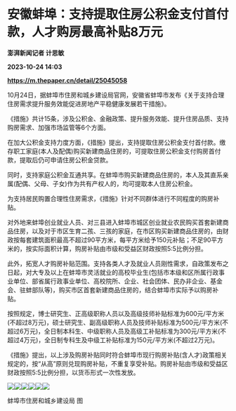 # 安徽蚌埠：支持提取住房公积金支付首付款，人才购房最高补贴8万元
**澎湃新闻记者 计思敏**

**2023-10-24 14:03**

**https://m.thepaper.cn/detail/25045058**

10月24日，据蚌埠市住房和城乡建设局官网，安徽省蚌埠市发布《关于支持合理住房需求提升服务效能促进房地产平稳健康发展若干措施》。

《措施》共计15条，涉及公积金、金融政策、提升服务效能、提升住房品质、支持购房需求、加强市场监管等6个方面。

在加大公积金支持力度方面，《措施》提出，支持提取住房公积金支付首付款。缴存职工家庭(本人及配偶)购买新建商品住房的，可提取住房公积金支付购房首付款，提取后仍可申请住房公积金贷款。

同时，支持家庭公积金互通共享。在蚌埠市购买新建商品住房的，本人及其直系亲属(配偶、父母、子女)作为共有产权人的，均可提取本人住房公积金。

为支持居民购置合理性住房需求，《措施》针对不同群体进行不同程度的购房补贴。

对外地来蚌埠创业就业人员、对三县进入蚌埠市城区创业就业农民购买首套新建商品住房，以及对于市区生育二孩、三孩的家庭，在市区购买新建商品住房的，由财政按每套建筑面积最高不超过90平方米，每平方米给予150元补贴；不足90平方米的，按实际面积计算，购房补贴由市级和受益区财政按照5:5比例分担。

此外，拓宽人才购房补贴范围。支持各类人才及就业人员刚性需求，自政策发布之日起，对大专及以上在蚌埠市灵活就业的高校毕业生(包括市本级和区所属行政事业单位、部省属行政事业单位、高校院所、企业、社会团体、民办非企业、基金会、驻蚌部队等)，购买市区首套新建商品住房的，结合蚌埠市实际予以购房补贴。

按照规定，博士研究生、正高级职称人员以及高级技师补贴标准为600元/平方米(不超过8万元)，硕士研究生、副高级职称人员及技师补贴标准为500元/平方米(不超过6万元)，全日制本科生、中级职称人员及高级工补贴标准为300元/平方米(不超过4万元)，全日制专科生及中级工补贴标准为150元/平方米(不超过2万元)。

《措施》提出，以上涉及购房补贴同时符合蚌埠市现行购房补贴(含人才)政策相关规定的，按“从高”原则兑现购房补贴，不重复享受补贴。购房补贴由市级和受益区财政按照5:5比例分担，以货币形式一次性发放。

![](https://imagecloud.thepaper.cn/thepaper/image/275/460/89.png)![](https://imagecloud.thepaper.cn/thepaper/image/275/460/87.png)![](https://imagecloud.thepaper.cn/thepaper/image/275/460/91.png)![](https://imagecloud.thepaper.cn/thepaper/image/275/460/83.png)![](https://imagecloud.thepaper.cn/thepaper/image/275/460/93.png)![](https://imagecloud.thepaper.cn/thepaper/image/275/460/95.png)

蚌埠市住房和城乡建设局 图